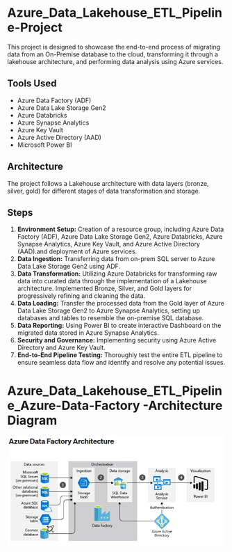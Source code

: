 # Azure_Data_Lakehouse_ETL_Pipeline-Project

This project is designed to showcase the end-to-end process of migrating data from an On-Premise database to the cloud, transforming it through a lakehouse architecture, and performing data analysis using Azure services. 

## Tools Used
* Azure Data Factory (ADF)
* Azure Data Lake Storage Gen2
* Azure Databricks
* Azure Synapse Analytics
* Azure Key Vault
* Azure Active Directory (AAD)
* Microsoft Power BI

## Architecture
The project follows a Lakehouse architecture with data layers (bronze, silver, gold) for different stages of data transformation and storage.

## Steps
1. **Environment Setup:** Creation of a resource group, including Azure Data Factory (ADF), Azure Data Lake Storage Gen2, Azure Databricks, Azure Synapse Analytics, Azure Key Vault, and Azure Active Directory (AAD).and deployment of Azure services.
2. **Data Ingestion:** Transferring data from on-prem SQL server to Azure Data Lake Storage Gen2 using ADF.
3. **Data Transformation:** Utilizing Azure Databricks for transforming raw data into curated data through the implementation of a Lakehouse architecture. Implemented Bronze, Silver, and Gold layers for progressively refining and cleaning the data.
4. **Data Loading:**  Transfer the processed data from the Gold layer of Azure Data Lake Storage Gen2 to Azure Synapse Analytics, setting up databases and tables to resemble the on-premise SQL database.
5. **Data Reporting:** Using Power BI to create interactive Dashboard on the migrated data stored in Azure Synapse Analytics.
6. **Security and Governance:** Implementing security using Azure Active Directory and Azure Key Vault.
7. **End-to-End Pipeline Testing:** Thoroughly test the entire ETL pipeline to ensure seamless data flow and identify and resolve any potential issues.
   

# Azure_Data_Lakehouse_ETL_Pipeline_Azure-Data-Factory -Architecture Diagram
<img width="1163" alt="Screenshot 2023-03-16 at 15 17 22" src ="https://github.com/rajkumarr1977/Azure_Data_Lakehouse_ETL_Pipeline-Using-Azure-Data-Factory/blob/main/Azure%20Data%20Factory.PNG">
